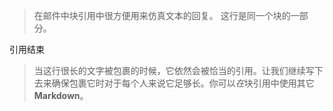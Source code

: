 > 在邮件中块引用中很方便用来仿真文本的回复。
> 这行是同一个块的一部分。

引用结束

> 当这行很长的文字被包裹的时候，它依然会被恰当的引用。让我们继续写下去来确保包裹它时对于每个人来说它足够长。你可以*在*块引用中使用其它**Markdown**。

[link text itself]:http://www.baidu.com